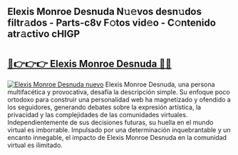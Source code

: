 ## Elexis Monroe Desnuda N𝚞𝚎vos desn𝚞dos filtr𝚊dos - Parts-c8v F𝚘tos vid𝚎o - C𝚘ntenido atr𝚊ctivo cHIGP

# <h2><a href="http://mb4g6jh.tromn.icu/?c=Elexis+Monroe+Desnuda">🔗👉👉👉 Elexis Monroe Desnuda 🔗🔗</a></h2>

[![Elexis Monroe Desnuda nuevo](https://i.imgur.com/pEAQMta.gif)](http://mb4g6jh.tromn.icu/?c=Elexis+Monroe+Desnuda)
Elexis Monroe Desnuda, una persona multifacética y provocativa, desafía la descripción simple. Su enfoque poco ortodoxo para construir una personalidad web ha magnetizado y ofendido a los seguidores, generando debates sobre la expresión artística, la privacidad y las complejidades de las comunidades virtuales. Independientemente de sus decisiones futuras, su huella en el mundo virtual es imborrable. Impulsado por una determinación inquebrantable y un encanto innegable, el impacto de Elexis Monroe Desnuda en la comunidad virtual es ilimitado.
